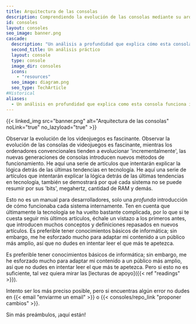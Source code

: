 ```yaml
---
title: Arquitectura de las consolas
description: Comprendiendo la evolución de las consolas mediante su arquitectura
id: consoles
layout: consoles
seo_image: banner.png
cascade:
  description: "Un análisis a profundidad que explica cómo esta consola funciona internamente"
  second_title: Un análisis práctico
  layout: console
  type: console
  image_dir: consoles
  icons:
    - "resources"
  seo_image: diagram.png
  seo_type: TechArticle
#Historical
aliases:
  - Un análisis en profundidad que explica como esta consola funciona internamente
---
```


{{< linked_img src="banner.png" alt="Arquitectura de las consolas" noLink="true" no_lazyload="true" >}}

Observar la evolución de los videojuegos es fascinante. Observar la evolución de las consolas de videojuegos es fascinante, mientras los ordenadores convencionales tienden a evolucionar 'incrementalmente', las nuevas generaciones de consolas introducen nuevos métodos de funcionamiento. He aquí una serie de artículos que intentarán explicar la lógica detrás de las últimas tendencias en tecnología. He aquí una serie de artículos que intentarán explicar la lógica detrás de las últimas tendencias en tecnología, también se demostrará por qué cada sistema no se puede resumir por sus 'bits', megahertz, cantidad de RAM y demás.

Esto no es un manual para desarrolladores, solo una *profunda* introducción de cómo funcionaba cada sistema internamente. Ten en cuenta que últimamente la tecnología se ha vuelto bastante complicada, por lo que si te cuesta seguir mis últimos artículos, échale un vistazo a los primeros antes, que introducen muchos conceptos y definiciones repasados en nuevos artículos. Es preferible tener conocimientos básicos de informática; sin embargo, me he esforzado mucho para adaptar mi contenido a un público más amplio, así que no dudes en intentar leer el que más te apetezca.

Es preferible tener conocimientos básicos de informática; sin embargo, me he esforzado mucho para adaptar mi contenido a un público más amplio, así que no dudes en intentar leer el que más te apetezca. Pero si esto no es suficiente, tal vez quiera mirar las [lecturas de apoyo]({{< ref "readings" >}}).

Intento ser los más preciso posible, pero si encuentras algún error no dudes en {{< email "enviarme un email" >}} o {{< consoles/repo_link "proponer cambios" >}}.

Sin más preámbulos, ¡aquí están!

